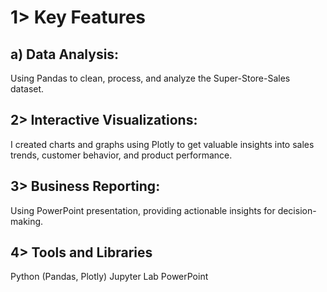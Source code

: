 # 1> Key Features
## a) Data Analysis:
Using Pandas to clean, process, and analyze the Super-Store-Sales dataset.

## 2> Interactive Visualizations:
I created charts and graphs using Plotly to get valuable insights into sales trends, customer behavior, and product performance.

## 3> Business Reporting:
Using PowerPoint presentation, providing actionable insights for decision-making.

## 4> Tools and Libraries
Python (Pandas, Plotly) Jupyter Lab PowerPoint
